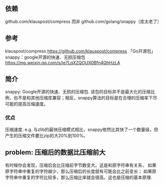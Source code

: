 ## 依赖
github.com/klauspost/compress 而非 github.com/golang/snappy（库太老了）

## 参考
klauspost/compress
    https://github.com/klauspost/compress
「Go开源包」snappy：google开源的快速、无损压缩包
    https://mp.weixin.qq.com/s/ie7LqXZQOUX0Bfn4QhHzLA

## 简介
snappy: Google开源的快速、无损的压缩包.
该包的目标并不是最大化的压缩比例，也不是和其他压缩库兼容；相反，snappy算法的目标是在合理的压缩率下尽可能的提高压缩速度。

### 优点
压缩速度.
e.g.
    与zlib的最快压缩模式相比，snappy依然比其快了一个数量级，但产生的压缩文件要比zip的大20%到100%。

## problem: 压缩后的数据比压缩前大
有时候你会发现，压缩后会比压缩前字节数变大。这是和原字符串有关系，
如果原字符串中重复的字符越少，那么压缩后的长度就有可能会比之前变长；
如果原字符串中重复的字符比较多，那么压缩比率就会很高。这也是压缩的基本原理.
